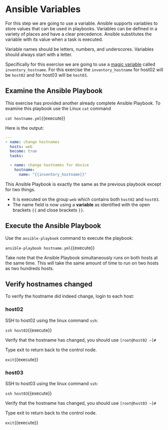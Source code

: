 # Ansible Variables

For this step we are going to use a variable.  Ansible supports variables to store values that can be used in playbooks. Variables can be defined in a variety of places and have a clear precedence. Ansible substitutes the variable with its value when a task is executed.

Variable names should be letters, numbers, and underscores. Variables should always start with a letter.

Specifically for this exercise we are going to use a [magic variable](https://docs.ansible.com/ansible/latest/reference_appendices/special_variables.html#magic) called `inventory_hostname`.  For this exercise the `inventory_hostname` for host02 will be `host02` and for host03 will be `host03`.

## Examine the Ansible Playbook

This exercise has provided another already complete Ansible Playbook.  To examine this playbook use the Linux `cat` command

`cat hostname.yml`{{execute}}

Here is the output:

```yaml
---
- name: change hostnames
  hosts: web
  become: true
  tasks:

  - name: change hostnames for device
    hostname:
      name: "{{inventory_hostname}}"
```

This Ansible Playbook is exactly the same as the previous playbook except for two things.  

- It is executed on the group `web` which contains both `host02` and `host03`.
- The name field is now using a **variable** as identified with the open brackets `{{` and close brackets `}}`.

## Execute the Ansible Playbook

Use the `ansible-playbook` command to execute the playbook:

`ansible-playbook hostname.yml`{{execute}}

Take note that the Ansible Playbook simultaneously runs on both hosts at the same time.  This will take the same amount of time to run on two hosts as two hundreds hosts.

## Verify hostnames changed

To verify the hostname did indeed change, login to each host:

### host02

SSH to host02 using the linux command `ssh`:

`ssh host02`{{execute}}

Verify that the hostname has changed, you should use 
`[root@host02 ~]#`

Type exit to return back to the control node.

`exit`{{execute}}

### host03

SSH to host03 using the linux command `ssh`:

`ssh host03`{{execute}}

Verify that the hostname has changed, you should use
`[root@host03 ~]#`

Type exit to return back to the control node.

`exit`{{execute}}
